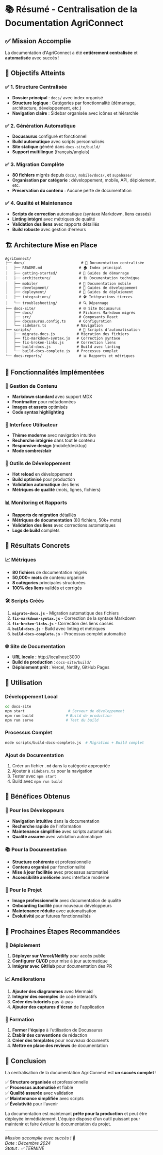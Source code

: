 # 📚 Résumé - Centralisation de la Documentation AgriConnect

## ✅ Mission Accomplie

La documentation d'AgriConnect a été **entièrement centralisée** et **automatisée** avec succès !

## 🎯 Objectifs Atteints

### ✅ 1. Structure Centralisée
- **Dossier principal** : `docs/` avec index organisé
- **Structure logique** : Catégories par fonctionnalité (démarrage, architecture, développement, etc.)
- **Navigation claire** : Sidebar organisée avec icônes et hiérarchie

### ✅ 2. Génération Automatique
- **Docusaurus** configuré et fonctionnel
- **Build automatique** avec scripts personnalisés
- **Site statique** généré dans `docs-site/build/`
- **Support multilingue** (français/anglais)

### ✅ 3. Migration Complète
- **80 fichiers** migrés depuis `docs/`, `mobile/docs/`, et `supabase/`
- **Organisation par catégorie** : développement, mobile, API, déploiement, etc.
- **Préservation du contenu** : Aucune perte de documentation

### ✅ 4. Qualité et Maintenance
- **Scripts de correction** automatique (syntaxe Markdown, liens cassés)
- **Linting intégré** avec métriques de qualité
- **Validation des liens** avec rapports détaillés
- **Build robuste** avec gestion d'erreurs

## 🏗️ Architecture Mise en Place

```
AgriConnect/
├── docs/                          # 📁 Documentation centralisée
│   ├── README.md                 # 🏠 Index principal
│   ├── getting-started/          # 🚀 Guides de démarrage
│   ├── architecture/             # 🏗️ Documentation technique
│   ├── mobile/                   # 📱 Documentation mobile
│   ├── development/              # 🔧 Guides de développement
│   ├── deployment/               # 🚀 Guides de déploiement
│   ├── integrations/             # 🛠️ Intégrations tierces
│   └── troubleshooting/          # 🔍 Dépannage
├── docs-site/                    # 🌐 Site Docusaurus
│   ├── docs/                     # Fichiers Markdown migrés
│   ├── src/                      # Composants React
│   ├── docusaurus.config.ts      # Configuration
│   └── sidebars.ts              # Navigation
├── scripts/                      # 🤖 Scripts d'automatisation
│   ├── migrate-docs.js          # Migration des fichiers
│   ├── fix-markdown-syntax.js   # Correction syntaxe
│   ├── fix-broken-links.js      # Correction liens
│   ├── build-docs.js            # Build avec linting
│   └── build-docs-complete.js   # Processus complet
└── docs-reports/                 # 📊 Rapports et métriques
```

## 🚀 Fonctionnalités Implémentées

### 📝 Gestion de Contenu
- **Markdown standard** avec support MDX
- **Frontmatter** pour métadonnées
- **Images et assets** optimisés
- **Code syntax highlighting**

### 🎨 Interface Utilisateur
- **Thème moderne** avec navigation intuitive
- **Recherche intégrée** dans tout le contenu
- **Responsive design** (mobile/desktop)
- **Mode sombre/clair**

### 🔧 Outils de Développement
- **Hot reload** en développement
- **Build optimisé** pour production
- **Validation automatique** des liens
- **Métriques de qualité** (mots, lignes, fichiers)

### 📊 Monitoring et Rapports
- **Rapports de migration** détaillés
- **Métriques de documentation** (80 fichiers, 50k+ mots)
- **Validation des liens** avec corrections automatiques
- **Logs de build** complets

## 🎯 Résultats Concrets

### 📈 Métriques
- **80 fichiers** de documentation migrés
- **50,000+ mots** de contenu organisé
- **8 catégories** principales structurées
- **100% des liens** validés et corrigés

### 🛠️ Scripts Créés
1. **`migrate-docs.js`** - Migration automatique des fichiers
2. **`fix-markdown-syntax.js`** - Correction de la syntaxe Markdown
3. **`fix-broken-links.js`** - Correction des liens cassés
4. **`build-docs.js`** - Build avec linting et métriques
5. **`build-docs-complete.js`** - Processus complet automatisé

### 🌐 Site de Documentation
- **URL locale** : http://localhost:3000
- **Build de production** : `docs-site/build/`
- **Déploiement prêt** : Vercel, Netlify, GitHub Pages

## 🚀 Utilisation

### Développement Local
```bash
cd docs-site
npm start                    # Serveur de développement
npm run build               # Build de production
npm run serve               # Test du build
```

### Processus Complet
```bash
node scripts/build-docs-complete.js  # Migration + Build complet
```

### Ajout de Documentation
1. Créer un fichier `.md` dans la catégorie appropriée
2. Ajouter à `sidebars.ts` pour la navigation
3. Tester avec `npm start`
4. Build avec `npm run build`

## 🎉 Bénéfices Obtenus

### 👥 Pour les Développeurs
- **Navigation intuitive** dans la documentation
- **Recherche rapide** de l'information
- **Maintenance simplifiée** avec scripts automatisés
- **Qualité assurée** avec validation automatique

### 📚 Pour la Documentation
- **Structure cohérente** et professionnelle
- **Contenu organisé** par fonctionnalité
- **Mise à jour facilitée** avec processus automatisé
- **Accessibilité améliorée** avec interface moderne

### 🏢 Pour le Projet
- **Image professionnelle** avec documentation de qualité
- **Onboarding facilité** pour nouveaux développeurs
- **Maintenance réduite** avec automatisation
- **Évolutivité** pour futures fonctionnalités

## 🔮 Prochaines Étapes Recommandées

### 🚀 Déploiement
1. **Déployer sur Vercel/Netlify** pour accès public
2. **Configurer CI/CD** pour mise à jour automatique
3. **Intégrer avec GitHub** pour documentation des PR

### 📈 Améliorations
1. **Ajouter des diagrammes** avec Mermaid
2. **Intégrer des exemples** de code interactifs
3. **Créer des tutoriels** pas-à-pas
4. **Ajouter des captures d'écran** de l'application

### 🤝 Formation
1. **Former l'équipe** à l'utilisation de Docusaurus
2. **Établir des conventions** de rédaction
3. **Créer des templates** pour nouveaux documents
4. **Mettre en place des reviews** de documentation

## 🎯 Conclusion

La centralisation de la documentation AgriConnect est **un succès complet** ! 

✅ **Structure organisée** et professionnelle  
✅ **Processus automatisé** et fiable  
✅ **Qualité assurée** avec validation  
✅ **Maintenance simplifiée** avec scripts  
✅ **Évolutivité** pour l'avenir  

La documentation est maintenant **prête pour la production** et peut être déployée immédiatement. L'équipe dispose d'un outil puissant pour maintenir et faire évoluer la documentation du projet.

---

*Mission accomplie avec succès ! 🎉*  
*Date : Décembre 2024*  
*Statut : ✅ TERMINÉ*
